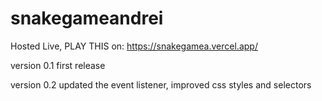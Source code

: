 # snakegameandrei


Hosted Live, PLAY THIS on:
https://snakegamea.vercel.app/

version 0.1
first release

version 0.2 
updated the event listener, improved css styles and selectors

